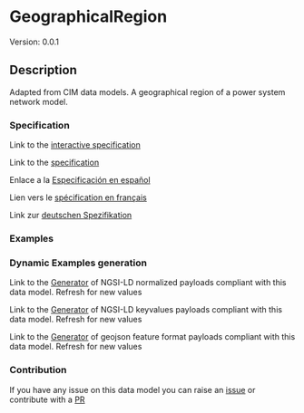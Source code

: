 # GeographicalRegion
Version: 0.0.1

## Description 

Adapted from CIM data models. A geographical region of a power system network model.
### Specification

Link to the [interactive specification](https://swagger.lab.fiware.org/?url=https://raw.githubusercontent.com/smart-data-models/dataModel.EnergyCIM/master/GeographicalRegion/swagger.yaml)

Link to the [specification](https://github.com/smart-data-models/dataModel.EnergyCIM/blob/master/GeographicalRegion/doc/spec.md)

Enlace a la [Especificación en español](https://github.com/smart-data-models/dataModel.EnergyCIM/blob/master/GeographicalRegion/doc/spec_ES.md)

Lien vers le [spécification en français](https://github.com/smart-data-models/dataModel.EnergyCIM/blob/master/GeographicalRegion/doc/spec_FR.md)

Link zur [deutschen Spezifikation](https://github.com/smart-data-models/dataModel.EnergyCIM/blob/master/GeographicalRegion/doc/spec_DE.md)
### Examples
### Dynamic Examples generation

Link to the [Generator](https://smartdatamodels.org/extra/ngsi-ld_generator.php?schemaUrl=https://raw.githubusercontent.com/smart-data-models/dataModel.EnergyCIM/master/GeographicalRegion/schema.json&email=info@smartdatamodels.org) of NGSI-LD normalized payloads compliant with this data model. Refresh for new values

Link to the [Generator](https://smartdatamodels.org/extra/ngsi-ld_generator_keyvalues.php?schemaUrl=https://raw.githubusercontent.com/smart-data-models/dataModel.EnergyCIM/master/GeographicalRegion/schema.json&email=info@smartdatamodels.org) of NGSI-LD keyvalues payloads compliant with this data model. Refresh for new values

Link to the [Generator](https://smartdatamodels.org/extra/geojson_features_generator_v1.0.php?schemaUrl=https://raw.githubusercontent.com/smart-data-models/dataModel.EnergyCIM/master/GeographicalRegion/schema.json&email=info@smartdatamodels.org) of geojson feature format payloads compliant with this data model. Refresh for new values
### Contribution

 If you have any issue on this data model you can raise an [issue](https://github.com/smart-data-models/dataModel.EnergyCIM/issues)  or contribute with a [PR](https://github.com/smart-data-models/dataModel.EnergyCIM/pulls)